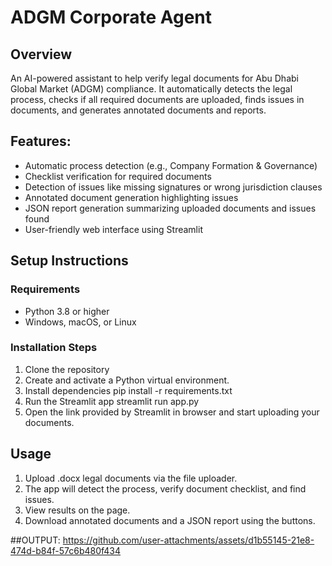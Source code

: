 # ADGM Corporate Agent
## Overview
An AI-powered assistant to help verify legal documents for Abu Dhabi Global Market (ADGM) compliance. It automatically detects the legal process, checks if all required documents are uploaded, finds issues in documents, and generates annotated documents and reports.

## Features:
- Automatic process detection (e.g., Company Formation & Governance)
-  Checklist verification for required documents
- Detection of issues like missing signatures or wrong jurisdiction clauses
- Annotated document generation highlighting issues
- JSON report generation summarizing uploaded documents and issues found
- User-friendly web interface using Streamlit

## Setup Instructions
### Requirements
-   Python 3.8 or higher
-   Windows, macOS, or Linux
### Installation Steps
1. Clone the repository
2. Create and activate a Python virtual environment.
3. Install dependencies
   pip install -r requirements.txt
4. Run the Streamlit app
    streamlit run app.py
5. Open the link provided by Streamlit in browser and start uploading your documents.

## Usage
1. Upload .docx legal documents via the file uploader.
2. The app will detect the process, verify document checklist, and find issues.
3. View results on the page.
4. Download annotated documents and a JSON report using the buttons.


##OUTPUT:
https://github.com/user-attachments/assets/d1b55145-21e8-474d-b84f-57c6b480f434


